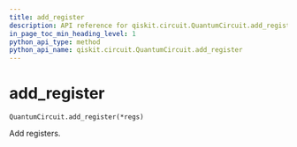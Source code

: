 ```yaml
---
title: add_register
description: API reference for qiskit.circuit.QuantumCircuit.add_register
in_page_toc_min_heading_level: 1
python_api_type: method
python_api_name: qiskit.circuit.QuantumCircuit.add_register
---
```


# add\_register

<span id="qiskit.circuit.QuantumCircuit.add_register" />

`QuantumCircuit.add_register(*regs)`

Add registers.


